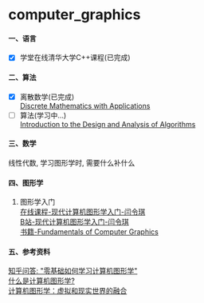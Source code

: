 # computer_graphics

#### 一、语言

- [x] 学堂在线清华大学C++课程(已完成)

#### 二、算法

- [x] 离散数学(已完成)  
    [Discrete Mathematics with Applications](https://book.douban.com/subject/5495234/)
- [ ] 算法(学习中...)  
    [Introduction to the Design and Analysis of Algorithms](https://book.douban.com/subject/6853975/)

#### 三、数学

线性代数, 学习图形学时, 需要什么补什么

#### 四、图形学

1. 图形学入门  
[在线课程-现代计算机图形学入门-闫令琪](http://games-cn.org/intro-graphics/?utm_source=wechat_session&utm_medium=social&utm_oi=923474337850339328)  
[B站-现代计算机图形学入门-闫令琪](https://www.bilibili.com/video/av90798049)  
[书籍-Fundamentals of Computer Graphics](https://book.douban.com/subject/26868819/)

#### 五、参考资料
[知乎问答: "零基础如何学习计算机图形学"](https://www.zhihu.com/question/41468803)  
[什么是计算机图形学?](http://staff.ustc.edu.cn/~lgliu/Resources/CG/What_is_CG.htm)   
[计算机图形学：虚拟和现实世界的融合](https://www.msra.cn/zh-cn/news/executivebylines/tech-bylines-graphics)
